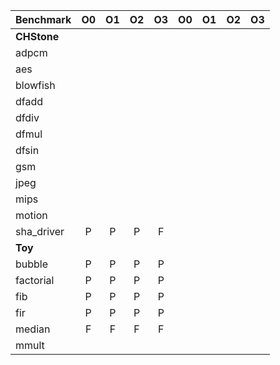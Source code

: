 | **Benchmark** | **O0** | **O1**  | **O2** | **O3** | **O0** | **O1**  | **O2** | **O3** | 
| ------------- |:------:|:-------:|:------:|:------:|:------:|:-------:|:------:|:------:|
| **CHStone** | ||||||||
| adpcm     | | |||||||
| aes      	| | |||||||
| blowfish 	| | |||||||
| dfadd		| ||||||||
| dfdiv		|||||||||
| dfmul		|||||||||
| dfsin		|||||||||
| gsm		|||||||||
| jpeg		|||||||||
| mips		|||||||||
| motion	|||||||||
| sha_driver   | P | P | P | F||||
| **Toy** |||||||||
| bubble    | P | P | P | P |||||
| factorial    | P | P | P | P |||||
| fib		| P | P | P | P |||||
| fir		| P | P | P | P |||||
| median | F | F | F | F |||||
| mmult |||||||||
